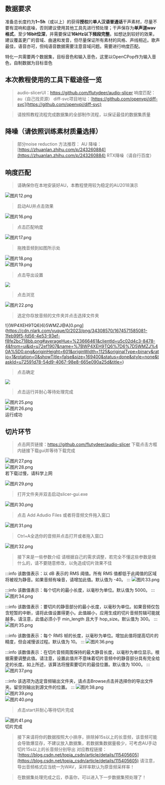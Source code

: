 <a name="DwevU"></a>
## 数据要求
准备总长度约为**1~5h**（或以上）的获得**授权**的**单人汉语普通话**干声素材，尽量不要有混响和底噪，否则建议使用其他工具先进行预处理；干声保存为**单声道wav格式**，至少**16bit位深**，并需要保证**16kHz以下频段完整**。如想达到较好的效果，建议覆盖更广的音域、曲速和发音，但尽量保证所有素材的风格、声线相近。歌声最佳，语音亦可，但纯语音数据需要注意音域问题。需要进行响度匹配。

特化一共需要两个数据集，目标音色和输入音色，这里以OpenCPop作为输入音色，自制数据为目标音色


<a name="KwbKd"></a>
## 本次教程使用的工具下载途径一览
> audio-slicerUI：https://github.com/flutydeer/audio-slicer
> 响度匹配：au（自己找资源）
> diff-svc项目地址：[https://github.com/openvpi/diff-svc](https://github.com/openvpi/diff-svc)


> 请按照教程流程完成数据集的全部制作流程，以保证最佳的数据集质量

<a name="e2CMG"></a>
## 降噪（请依照训练素材质量选择）
> 部分noise reduction 方法推荐：
> AU 降噪：[https://zhuanlan.zhihu.com/p/243260884](https://zhuanlan.zhihu.com/p/243260884)
> RTX降噪（请自行百度）


<a name="e8uyE"></a>
## 响度匹配
> 请确保你在本地安装好AU，本教程使用较为稳定的AU2018演示

![图片12.png](https://cdn.nlark.com/yuque/0/2023/png/34308570/1674569186587-b888c962-5be1-46e5-8bc0-c61a826bba8c.png#averageHue=%23525151&clientId=u5c02d4c3-8478-4&from=ui&id=u96c7a7bb&name=%E5%9B%BE%E7%89%8712.png&originHeight=941&originWidth=951&originalType=binary&ratio=1&rotation=0&showTitle=false&size=477482&status=done&style=none&taskId=u526533bc-da83-4f1f-9918-9ddc55acf66&title=)

> 启动AU并点击效果

![图片16.png](https://cdn.nlark.com/yuque/0/2023/png/34308570/1674569420931-7342c86d-5fe8-4da2-a1c6-a29451e1177b.png#averageHue=%23434343&clientId=u5c02d4c3-8478-4&from=ui&id=ue9bd924d&name=%E5%9B%BE%E7%89%8716.png&originHeight=1019&originWidth=1920&originalType=binary&ratio=1&rotation=0&showTitle=false&size=130019&status=done&style=none&taskId=u4625cc66-1bdf-44af-beb8-7e5c237bed3&title=)

> 点击匹配响度

![图片17.png](https://cdn.nlark.com/yuque/0/2023/png/34308570/1674569470552-17fa60b8-098a-437d-94e3-1dd8f4bd42e2.png#averageHue=%23434342&clientId=u5c02d4c3-8478-4&from=ui&id=uf4105de1&name=%E5%9B%BE%E7%89%8717.png&originHeight=1019&originWidth=1920&originalType=binary&ratio=1&rotation=0&showTitle=false&size=130015&status=done&style=none&taskId=u6def6ecb-b7c9-4620-b85f-4f98fa0d799&title=)

> 拖拽音频到如图所示处

![图片18.png](https://cdn.nlark.com/yuque/0/2023/png/34308570/1674569526235-ffdb3e33-5628-478c-9648-2d6071e373ff.png#averageHue=%23dbc46a&clientId=u5c02d4c3-8478-4&from=ui&id=ucf32b99e&name=%E5%9B%BE%E7%89%8718.png&originHeight=1024&originWidth=1920&originalType=binary&ratio=1&rotation=0&showTitle=false&size=183001&status=done&style=none&taskId=u1b77521c-5d35-4e47-a779-d7a426df5a0&title=)<br />![图片19.png](https://cdn.nlark.com/yuque/0/2023/png/34308570/1674570652749-6b8a5825-762c-46f5-8bb0-d0542c7f47ea.png#averageHue=%23282828&clientId=u5c02d4c3-8478-4&from=ui&id=ub843b12a&name=%E5%9B%BE%E7%89%8719.png&originHeight=1021&originWidth=1920&originalType=binary&ratio=1&rotation=0&showTitle=false&size=113131&status=done&style=none&taskId=u248d8d7b-c8a2-4077-a30a-b0b25429993&title=)

> 点击导出设置

![](https://cdn.nlark.com/yuque/0/2023/png/34308570/1674571015900-518d9336-761e-4513-8a81-fa9c41d52116.png?x-oss-process=image%2Fresize%2Cw_1125%2Climit_0#averageHue=%23282828&from=url&id=yFj6t&originHeight=598&originWidth=1125&originalType=binary&ratio=1&rotation=0&showTitle=false&status=done&style=none&title=)

> 点击浏览

![图片22.png](https://cdn.nlark.com/yuque/0/2023/png/34308570/1674571141053-dd76e96c-6319-4ce8-b535-fe89e2e754f0.png#averageHue=%23282828&clientId=u5c02d4c3-8478-4&from=ui&id=u1889f8f7&name=%E5%9B%BE%E7%89%8722.png&originHeight=1021&originWidth=1920&originalType=binary&ratio=1&rotation=0&showTitle=false&size=176708&status=done&style=none&taskId=uc534b33c-8d60-42aa-b326-cb80331e9b9&title=)

> 选定你存放音频的文件夹并点击选择文件夹

![{WP4XEH9TQ6}6}5WMZJ@A]0.png](https://cdn.nlark.com/yuque/0/2023/png/34308570/1674571585081-1feb99f5-fd56-4e53-93ef-f8fe2bc718bb.png#averageHue=%23666461&clientId=u5c02d4c3-8478-4&from=ui&id=u72ef1907&name=%7BWP4XEH9TQ6%7D6%7D5WMZJ%40A%5D0.png&originHeight=601&originWidth=1125&originalType=binary&ratio=1&rotation=0&showTitle=false&size=169400&status=done&style=none&taskId=u72591d78-54d9-4067-98e8-665e090a25d&title=)

> 点击确定

![](https://cdn.nlark.com/yuque/0/2023/png/34308570/1674571015900-518d9336-761e-4513-8a81-fa9c41d52116.png?x-oss-process=image%2Fresize%2Cw_1125%2Climit_0#averageHue=%23282828&from=url&id=aT8Bp&originHeight=598&originWidth=1125&originalType=binary&ratio=1&rotation=0&showTitle=false&status=done&style=none&title=)

> 点击运行并耐心等待处理完成

![图片25.png](https://cdn.nlark.com/yuque/0/2023/png/34308570/1674571909869-dc8c3a8f-5832-45ab-b077-783bcc7a41ee.png#averageHue=%23282828&clientId=u5c02d4c3-8478-4&from=ui&id=u0e1144a0&name=%E5%9B%BE%E7%89%8725.png&originHeight=443&originWidth=830&originalType=binary&ratio=1&rotation=0&showTitle=false&size=64629&status=done&style=none&taskId=u4d6bed75-a6ea-4975-89dd-bf4815eebb6&title=)<br />![图片26.png](https://cdn.nlark.com/yuque/0/2023/png/34308570/1674571945750-c07acadf-129c-4de4-9207-c1b2cf482345.png#averageHue=%23292828&clientId=u5c02d4c3-8478-4&from=ui&id=uc3ead366&name=%E5%9B%BE%E7%89%8726.png&originHeight=1014&originWidth=1920&originalType=binary&ratio=1&rotation=0&showTitle=false&size=126823&status=done&style=none&taskId=ua5837ff5-014e-4505-b631-d53a0f52404&title=)<br />运行成功

<a name="SRCky"></a>
## 切片环节
> 点击网页链接：https://github.com/flutydeer/audio-slicer
> 下载点击方框内链接下载gui并等待下载完成

![图片27.png](https://cdn.nlark.com/yuque/0/2023/png/34308570/1674572134981-a6950792-0420-4cd0-b9e7-d7068a4ca8d8.png#averageHue=%2389c789&clientId=u5c02d4c3-8478-4&from=ui&id=u11a45989&name=%E5%9B%BE%E7%89%8727.png&originHeight=852&originWidth=1872&originalType=binary&ratio=1&rotation=0&showTitle=false&size=168826&status=done&style=none&taskId=u24ed3493-97be-4ef6-b41e-7f12d2aff03&title=)<br />![图片28.png](https://cdn.nlark.com/yuque/0/2023/png/34308570/1674572194066-264ebb23-7c36-49c4-9564-1f8e94667b89.png#averageHue=%23fefefe&clientId=u5c02d4c3-8478-4&from=ui&id=u85a40d89&name=%E5%9B%BE%E7%89%8728.png&originHeight=882&originWidth=1887&originalType=binary&ratio=1&rotation=0&showTitle=false&size=90294&status=done&style=none&taskId=u56e58c4f-da7f-4d8b-93de-2093235c9f1&title=)<br />若下载过慢，请科学上网

![图片29.png](https://cdn.nlark.com/yuque/0/2023/png/34308570/1674572247222-add6ef16-1d03-4fd9-94c8-5398197d90a8.png#averageHue=%2390a2ce&clientId=u5c02d4c3-8478-4&from=ui&id=u17714768&name=%E5%9B%BE%E7%89%8729.png&originHeight=1016&originWidth=1920&originalType=binary&ratio=1&rotation=0&showTitle=false&size=1827751&status=done&style=none&taskId=uad26cc86-a686-49da-8435-64a31f77c36&title=)

> 打开文件夹并双击启动slicer-gui.exe

![图片30.png](https://cdn.nlark.com/yuque/0/2023/png/34308570/1674572362413-934186ef-ec40-4e0d-ba75-5b7413c10a9f.png#averageHue=%23e7e6e4&clientId=u5c02d4c3-8478-4&from=ui&id=PYAuv&name=%E5%9B%BE%E7%89%8730.png&originHeight=882&originWidth=1345&originalType=binary&ratio=1&rotation=0&showTitle=false&size=134774&status=done&style=none&taskId=u248d30c3-5f1f-426a-b5d2-83a6a422f3a&title=)

> 点击 Add Adudio Files 或者将音频文件拖入窗口

![图片31.png](https://cdn.nlark.com/yuque/0/2023/png/34308570/1674572649094-cfb426ef-0a4d-47e8-a63d-bb8abae63b0d.png#averageHue=%23eee5a2&clientId=u5c02d4c3-8478-4&from=ui&id=u70af5e98&name=%E5%9B%BE%E7%89%8731.png&originHeight=1024&originWidth=1920&originalType=binary&ratio=1&rotation=0&showTitle=false&size=727168&status=done&style=none&taskId=u08ee70fc-efe2-40d3-b75a-994c5e28a11&title=)

> Ctrl+A全选你的音频并点击打开或者拖入窗口

![图片32.png](https://cdn.nlark.com/yuque/0/2023/png/34308570/1674572790496-1b992d6e-2d6f-42d2-8e40-7fe682dd9229.png#averageHue=%23e4de74&clientId=u5c02d4c3-8478-4&from=ui&id=u8413b885&name=%E5%9B%BE%E7%89%8732.png&originHeight=1017&originWidth=1920&originalType=binary&ratio=1&rotation=0&showTitle=false&size=687407&status=done&style=none&taskId=u561def55-03ae-4a67-a81e-cd0ca8f1722&title=)

> 接下来是一些参数介绍
> 请根据自己的需求调整，若完全不懂这些参数是做什么的，请不要随意修改，以免造成切片效果不佳


:::info
该数值表示：以 dB 表示的 RMS 阈值。所有 RMS 值都低于此阈值的区域将被视为静音。如果音频有噪音，请增加此值。默认值为 -40。
:::
![图片33.png](https://cdn.nlark.com/yuque/0/2023/png/34308570/1674572828293-8c41e01a-5da2-4590-bb5d-c9f306baf08f.png#averageHue=%23edeaac&clientId=u5c02d4c3-8478-4&from=ui&id=uf9c71b9c&name=%E5%9B%BE%E7%89%8733.png&originHeight=1038&originWidth=1920&originalType=binary&ratio=1&rotation=0&showTitle=false&size=753731&status=done&style=none&taskId=ucaec1ddf-d921-4d9e-8bfe-158a625485f&title=)

:::info
该数值表示：每个切片的最小长度，以毫秒为单位。默认值为 5000。
:::
![图片34.png](https://cdn.nlark.com/yuque/0/2023/png/34308570/1674572949610-869cf43c-723e-439a-b0c2-b976af158242.png#averageHue=%23edeaac&clientId=u5c02d4c3-8478-4&from=ui&id=u73d18ec6&name=%E5%9B%BE%E7%89%8734.png&originHeight=1038&originWidth=1920&originalType=binary&ratio=1&rotation=0&showTitle=false&size=753900&status=done&style=none&taskId=u2dfc05ce-49f7-490a-8832-cc09ea9caa7&title=)

:::info
该数值表示：要切片的静音部分的最小长度，以毫秒为单位。如果音频仅包含短暂的中断，请将此值设置得更小。此值越小，应用生成的切片音频剪辑可能就越多。请注意，此值必须小于 min_length 且大于 hop_size。默认值为 300。
:::
![图片35.png](https://cdn.nlark.com/yuque/0/2023/png/34308570/1674572986238-ca603ec5-f25a-45dd-b74e-c3f75a8282e2.png#averageHue=%23edeaac&clientId=u5c02d4c3-8478-4&from=ui&id=u5a3bf03d&name=%E5%9B%BE%E7%89%8735.png&originHeight=1038&originWidth=1920&originalType=binary&ratio=1&rotation=0&showTitle=false&size=753881&status=done&style=none&taskId=u15f1c54e-0c8c-4adb-a660-30e86c490b0&title=)

:::info
该数值表示：每个 RMS 帧的长度，以毫秒为单位。增加此值将提高切片的精度，但会减慢该过程。默认值为 10。
:::
![图片36.png](https://cdn.nlark.com/yuque/0/2023/png/34308570/1674573019149-344acac4-6880-4fc0-b37b-564ffbbab0ce.png#averageHue=%23edeaac&clientId=u5c02d4c3-8478-4&from=ui&id=uae635d74&name=%E5%9B%BE%E7%89%8736.png&originHeight=1038&originWidth=1920&originalType=binary&ratio=1&rotation=0&showTitle=false&size=753830&status=done&style=none&taskId=u99dd07f8-8377-456b-935e-da297dc6033&title=)

:::info
该数值表示：在切片音频周围保持的最大静音长度，以毫秒为单位显示。根据需要调整此值。请注意，设置此值并不意味着切片音频中的静音部分具有完全给定的长度。如上所述，该算法将搜索要切片的最佳位置。默认值为 1000。
:::
![图片37.png](https://cdn.nlark.com/yuque/0/2023/png/34308570/1674573047478-ab783f60-b369-45b7-84d9-b7e3cd427218.png#averageHue=%23edeaac&clientId=u5c02d4c3-8478-4&from=ui&id=u357caf6d&name=%E5%9B%BE%E7%89%8737.png&originHeight=1038&originWidth=1920&originalType=binary&ratio=1&rotation=0&showTitle=false&size=753926&status=done&style=none&taskId=u6116d8bc-88f7-4564-86b6-a2ccdbf9969&title=)

:::info
该选项为选定音频输出文件夹，请点击Browse点击并选择你的导出文件夹。留空则输出到源文件的位置。
:::
![图片38.png](https://cdn.nlark.com/yuque/0/2023/png/34308570/1674573069011-d2bb341d-bbe3-4135-91e5-d39067794906.png#averageHue=%23edeaac&clientId=u5c02d4c3-8478-4&from=ui&id=u790dc088&name=%E5%9B%BE%E7%89%8738.png&originHeight=1038&originWidth=1920&originalType=binary&ratio=1&rotation=0&showTitle=false&size=753895&status=done&style=none&taskId=u21eff9cc-cb4f-490a-a552-afbe1821959&title=)<br />![图片39.png](https://cdn.nlark.com/yuque/0/2023/png/34308570/1674573093722-7a126fe4-a583-4c89-94d9-77daaa004863.png#averageHue=%23d7eab5&clientId=u5c02d4c3-8478-4&from=ui&id=u2878a31e&name=%E5%9B%BE%E7%89%8739.png&originHeight=1019&originWidth=1920&originalType=binary&ratio=1&rotation=0&showTitle=false&size=812577&status=done&style=none&taskId=ubac18218-78c1-4017-8e46-44b05fccb6f&title=)<br />![图片40.png](https://cdn.nlark.com/yuque/0/2023/png/34308570/1674573118646-300a1df0-524a-4ceb-9dbd-700a0cf6695b.png#averageHue=%2393bea1&clientId=u5c02d4c3-8478-4&from=ui&id=uab5bc5cf&name=%E5%9B%BE%E7%89%8740.png&originHeight=1018&originWidth=1920&originalType=binary&ratio=1&rotation=0&showTitle=false&size=1141471&status=done&style=none&taskId=ud7ca264a-c862-4c2d-bc53-65204d54cb2&title=)

> 点击start并耐心等待切片完成

![图片41.png](https://cdn.nlark.com/yuque/0/2023/png/34308570/1674573151110-04a7fb34-4b6b-45e0-ad4b-6d4d7cebfc04.png#averageHue=%231ab337&clientId=u5c02d4c3-8478-4&from=ui&id=uda49516f&name=%E5%9B%BE%E7%89%8741.png&originHeight=1020&originWidth=1920&originalType=binary&ratio=1&rotation=0&showTitle=false&size=1424577&status=done&style=none&taskId=uc1473436-857e-42a5-b2d8-269e40d9c31&title=)<br />切片完成

> 接下来请将你的数据按照大小排序，排除掉15s以上的长音频，该音频可能会导致爆显存，不建议放入数据集，若数据集数据量极少，可考虑AU手动切片15s以上的长音频分别导出
> 对应教程链接：
> [https://blog.csdn.net/topia_csdn/article/details/115405605](https://blog.csdn.net/topia_csdn/article/details/115405605)
> 请注意，导出音频格式应当统一为WAV，采样率默认为原音频采样率！


> 在数据集处理完成之后，恭喜你，可以进入下一步数据集预处理了！


